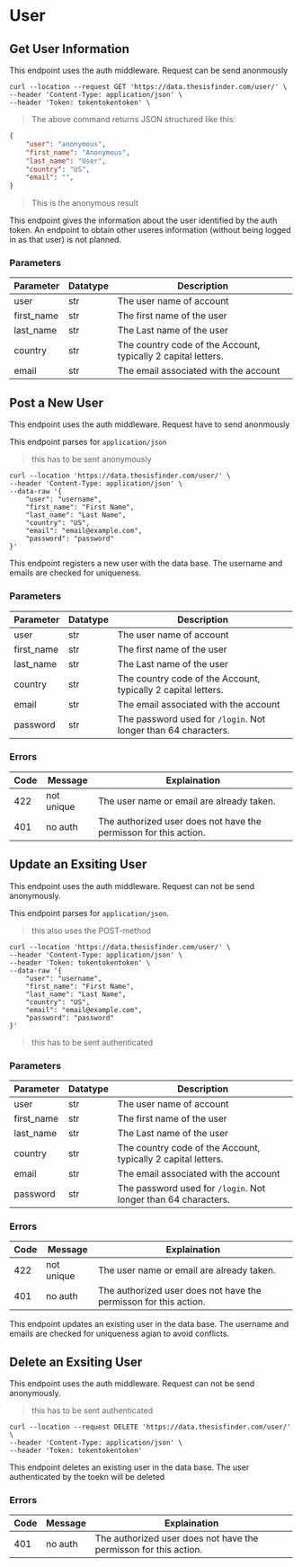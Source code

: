 # User

## Get User Information

<aside class="notice">
This endpoint uses the auth middleware. Request can be send anonmously
</aside>

```shell
curl --location --request GET 'https://data.thesisfinder.com/user/' \
--header 'Content-Type: application/json' \
--header 'Token: tokentokentoken' \
```
> The above command returns JSON structured like this:

```json
{
    "user": "anonymous",
    "first_name": "Anonymous",
    "last_name": "User",
    "country": "US",
    "email": "",
}
```
> This is the anonymous result

This endpoint gives the information about the user identified by the auth token. An endpoint to obtain other useres information (without being logged in as that user) is not planned.

### Parameters
Parameter | Datatype | Description
--------- | ------- | -----------
user | str | The user name of account
first_name | str | The first name of the user
last_name | str | The Last name of the user
country | str | The country code of the Account, typically 2 capital letters.
email | str | The email associated with the account


## Post a New User

<aside class="notice">
This endpoint uses the auth middleware. Request have to send anonmously

This endpoint parses for `application/json`
</aside>

> this has to be sent anonymously

```shell
curl --location 'https://data.thesisfinder.com/user/' \
--header 'Content-Type: application/json' \
--data-raw '{
	"user": "username",
	"first_name": "First Name",
	"last_name": "Last Name",
	"country": "US",
	"email": "email@example.com",
	"password": "password"
}'
```

This endpoint registers a new user with the data base. The username and emails are checked for uniqueness. 

### Parameters
Parameter | Datatype | Description
--------- | ------- | -----------
user | str | The user name of account
first_name | str | The first name of the user
last_name | str | The Last name of the user
country | str | The country code of the Account, typically 2 capital letters.
email | str | The email associated with the account
password | str| The password used for `/login`. Not longer than 64 characters.

### Errors
Code | Message | Explaination
--------- | ------- | -----------
422 | not unique | The user name or email are already taken.
401 | no auth | The authorized user does not have the permisson for this action.

## Update an Exsiting User

<aside class="notice">
This endpoint uses the auth middleware. Request can not be send anonymously.

This endpoint parses for `application/json`.
</aside>

> this also uses the POST-method

```shell
curl --location 'https://data.thesisfinder.com/user/' \
--header 'Content-Type: application/json' \
--header 'Token: tokentokentoken' \
--data-raw '{
	"user": "username",
	"first_name": "First Name",
	"last_name": "Last Name",
	"country": "US",
	"email": "email@example.com",
	"password": "password"
}'
```
> this has to be sent authenticated

### Parameters
Parameter | Datatype | Description
--------- | ------- | -----------
user | str | The user name of account
first_name | str | The first name of the user
last_name | str | The Last name of the user
country | str | The country code of the Account, typically 2 capital letters.
email | str | The email associated with the account
password | str| The password used for `/login`. Not longer than 64 characters.

### Errors
Code | Message | Explaination
--------- | ------- | -----------
422 | not unique | The user name or email are already taken.
401 | no auth | The authorized user does not have the permisson for this action.


This endpoint updates an existing user in the data base. The username and emails are checked for uniqueness agian to avoid conflicts. 

## Delete an Exsiting User

<aside class="notice">
This endpoint uses the auth middleware. Request can not be send anonymously.
</aside>

> this has to be sent authenticated

```shell
curl --location --request DELETE 'https://data.thesisfinder.com/user/' \
--header 'Content-Type: application/json' \
--header 'Token: tokentokentoken'
```


This endpoint deletes an existing user in the data base. The user authenticated by the toekn will be deleted 

### Errors
Code | Message | Explaination
--------- | ------- | -----------
401 | no auth | The authorized user does not have the permisson for this action.
